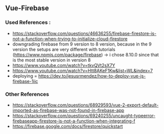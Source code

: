 ## Vue-Firebase

### Used References :

- https://stackoverflow.com/questions/46636255/firebase-firestore-is-not-a-function-when-trying-to-initialize-cloud-firestore
- downgrading firebase from 9 version to 8 version, because in the 9 version the setups are very different with tutorials (https://www.npmjs.com/package/firebase) -> i chose 8.10.0 since that is the most stable version in version 8
- https://www.youtube.com/watch?v=tkvQVt2sX7Y
- https://www.youtube.com/watch?v=Htt8AKeF1Kw&list=WL&index=7
- deploying = https://dev.to/jesusrmendez/how-to-deploy-vue-js-firebase-1iic

### Other References

- https://stackoverflow.com/questions/68929593/vue-2-export-default-imported-as-firebase-was-not-found-in-firebase-app
- https://stackoverflow.com/questions/69240255/uncaught-typeerror-firebaseapp-firestore-is-not-a-function-when-integrating-f
- https://firebase.google.com/docs/firestore/quickstart
